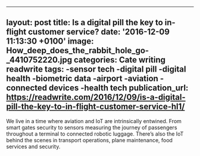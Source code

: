   - --
layout: post
title: Is a digital pill the key to in-flight customer service?
date: '2016-12-09 11:13:30 +0100'
image: How_deep_does_the_rabbit_hole_go-_4410752220.jpg
categories: Cate writing readwrite
tags:
-sensor tech
-digital pill
-digital health
-biometric data
-airport
-aviation
-connected devices
-health tech
publication_url: https://readwrite.com/2016/12/09/is-a-digital-pill-the-key-to-in-flight-customer-service-hl1/
---
We live in a time where aviation and IoT are intrinsically entwined. From smart gates security to sensors measuring the journey of passengers throughout a terminal to connected robotic luggage. There’s also the IoT behind the scenes in transport operations, plane maintenance, food services and security.

